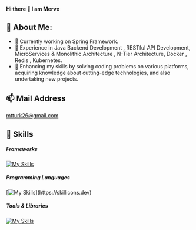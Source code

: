 #### Hi there 👋 I am Merve


## 💫 About Me:


- 🔭 Currently working on Spring Framework.
- 🌟 Experience in Java Backend Development ,  RESTful API Development, MicroServices & Monolithic Architecture , N-Tier Architecture, Docker , Redis , Kubernetes. 
- 🎯 Enhancing my skills by solving coding problems on various platforms, acquiring knowledge about cutting-edge technologies, and also undertaking new projects.


## 📫 Mail Address

mtturk26@gmail.com

## 🚀 Skills

##### Frameworks

[![My Skills](https://skillicons.dev/icons?i=spring)](https://skillicons.dev)

##### Programming Languages

[![My Skills](https://skillicons.dev/icons?i=java,html,php,c#,oracle,)](https://skillicons.dev)

##### Tools & Libraries
[![My Skills](https://skillicons.dev/icons?i=postman,redis,kubernetes,docker,github,maven,idea)](https://skillicons.dev)


<!--


- 🔭 I’m currently working on ...
- 🌱 I’m currently learning ...
- 👯 I’m looking to collaborate on ...
- 🤔 I’m looking for help with ...
- 💬 Ask me about ...
- 📫 How to reach me: ...
- 😄 Pronouns: ...
- ⚡ Fun fact: ...


# header H1
## header H2
### header H3
#### header H4
##### header H5
###### header H6

[![Visits Badge](https://badges.pufler.dev/visits/braydoncoyer/braydoncoyer)](https:braydoncoyer.dev)
[![Twitter Badge](https://img.shields.io/badge/Twitter-Profile-informational?style=flat&logo=twitter&logoColor=white&color=1CA2F1)](https://twitter.com/BraydonCoyer)
[![LinkedIn Badge](https://img.shields.io/badge/LinkedIn-Profile-informational?style=flat&logo=linkedin&logoColor=white&color=0D76A8)](https://www.linkedin.com/in/braydon-coyer/)
[![CodePen Badge](https://img.shields.io/badge/CodePen-Profile-informational?style=flat&logo=codepen&logoColor=white&color=black)](https://codepen.io/braydoncoyer)





-->
